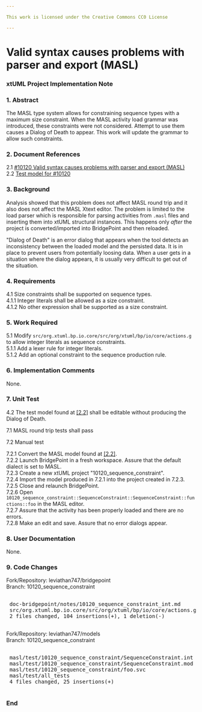 ```yaml
---

This work is licensed under the Creative Commons CC0 License

---
```


# Valid syntax causes problems with parser and export (MASL)
### xtUML Project Implementation Note

### 1. Abstract

The MASL type system allows for constraining sequence types with a maximum size
constraint. When the MASL activity load grammar was introduced, these
constraints were not considered. Attempt to use them causes a Dialog of Death to
appear. This work will update the grammar to allow such constraints.

### 2. Document References

<a id="2.1"></a>2.1 [#10120 Valid syntax causes problems with parser and export (MASL)](https://support.onefact.net/issues/10120)  
<a id="2.2"></a>2.2 [Test model for #10120](https://github.com/xtuml/models/tree/master/masl/test/10120_sequence_constraint)  

### 3. Background

Analysis showed that this problem does not affect MASL round trip and it also
does not affect the MASL Xtext editor. The problem is limited to the load parser
which is responsible for parsing activities from `.masl` files and inserting
them into xtUML structural instances. This happens only _after_ the project is
converted/imported into BridgePoint and then reloaded.

"Dialog of Death" is an error dialog that appears when the tool detects an
inconsistency between the loaded model and the persisted data. It is in place to
prevent users from potentially loosing data. When a user gets in a situation
where the dialog appears, it is usually very difficult to get out of the
situation.

### 4. Requirements

4.1 Size constraints shall be supported on sequence types.  
4.1.1 Integer literals shall be allowed as a size constraint.  
4.1.2 No other expression shall be supported as a size constraint.  

### 5. Work Required

5.1 Modify `src/org.xtuml.bp.io.core/src/org/xtuml/bp/io/core/actions.g` to
allow integer literals as sequence constraints.  
5.1.1 Add a lexer rule for integer literals.  
5.1.2 Add an optional constraint to the sequence production rule.  

### 6. Implementation Comments

None.

### 7. Unit Test

4.2 The test model found at [[2.2]](#2.2) shall be editable without producing
the Dialog of Death.  

7.1 MASL round trip tests shall pass  

7.2 Manual test  

7.2.1 Convert the MASL model found at [[2.2]](#2.2).  
7.2.2 Launch BridgePoint in a fresh workspace. Assure that the default dialect
is set to MASL.  
7.2.3 Create a new xtUML project "10120_sequence_constraint".  
7.2.4 Import the model produced in 7.2.1 into the project created in 7.2.3.  
7.2.5 Close and relaunch BridgePoint.  
7.2.6 Open
`10120_sequence_constraint::SequenceConstraint::SequenceConstraint::functions::foo`
in the MASL editor.  
7.2.7 Assure that the activity has been properly loaded and there are no errors.  
7.2.8 Make an edit and save. Assure that no error dialogs appear.  

### 8. User Documentation

None.

### 9. Code Changes

Fork/Repository: leviathan747/bridgepoint  
Branch: 10120_sequence_constraint 

<pre>

 doc-bridgepoint/notes/10120_sequence_constraint_int.md      | 101 +++++++++++++++++++++++++++++++++++++++++++++++++++++++++++++++++++++++++++++++++++++++++++++++++++++
 src/org.xtuml.bp.io.core/src/org/xtuml/bp/io/core/actions.g |   4 +++-
 2 files changed, 104 insertions(+), 1 deletion(-)

</pre>

Fork/Repository: leviathan747/models  
Branch: 10120_sequence_constraint 

<pre>

 masl/test/10120_sequence_constraint/SequenceConstraint.int | 10 ++++++++++
 masl/test/10120_sequence_constraint/SequenceConstraint.mod | 10 ++++++++++
 masl/test/10120_sequence_constraint/foo.svc                |  4 ++++
 masl/test/all_tests                                        |  1 +
 4 files changed, 25 insertions(+)

</pre>

### End

